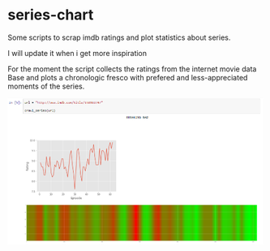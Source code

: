 # series-chart
Some scripts to scrap imdb ratings and plot statistics about series.

I will update it when i get more inspiration

For the moment the script collects the ratings from the internet movie data Base and plots a chronologic fresco with prefered and less-appreciated moments of the series.


![alt text](https://raw.githubusercontent.com/aylliote/series-chart/master/exemple_fresco.jpg)
